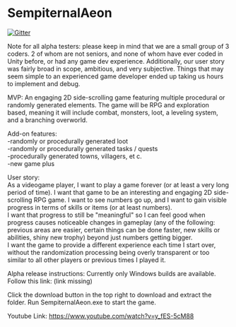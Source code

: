# SempiternalAeon



[![Gitter](https://badges.gitter.im/Join%20Chat.svg)](https://gitter.im/Sempiternal-Aeon/Lobby?utm_source=badge&utm_medium=badge&utm_campaign=pr-badge&utm_content=badge)

Note for all alpha testers:
  please keep in mind that we are a small group of 3 coders. 2 of whom are not seniors, and none of whom have ever coded in Unity before, or had any game dev experience.  Additionally, our user story was fairly broad in scope, ambitious, and very subjective. 
  Things that may seem simple to an experienced game developer ended up taking us hours to implement and debug.



MVP: An engaging 2D side-scrolling game featuring multiple procedural or randomly generated elements.
The game will be RPG and exploration based, meaning it will include combat, monsters, loot, a leveling system, and a branching overworld.

Add-on features:  
-randomly or procedurally generated loot  
-randomly or procedurally generated tasks / quests   
-procedurally generated towns, villagers,  et c.  
-new game plus  


User story:   
As a videogame player, I want to play a game forever (or at least a very long period of time). I want that game to be an interesting and engaging 2D side-scrolling RPG game.
I want to see numbers go up, and I want to gain visible progress in terms of skills or items (or at least numbers).  
I want that progress to still be "meaningful" so I can feel good when progress causes noticeable changes in gameplay
(any of the following: previous areas are easier, certain things can be done faster, new skills or abilities, shiny new trophy)
beyond just numbers getting bigger.  
I want the game to provide a different experience each time I start over, without the randomization processing being overly transparent or too similar to all other players or previous times I played it.  


Alpha release instructions: Currently only Windows builds are available.
Follow this link: (link missing)

Click the download button in the top right to download and extract the folder. Run SempiternalAeon.exe to start the game.

Youtube Link: https://www.youtube.com/watch?v=y_fES-5cM88
